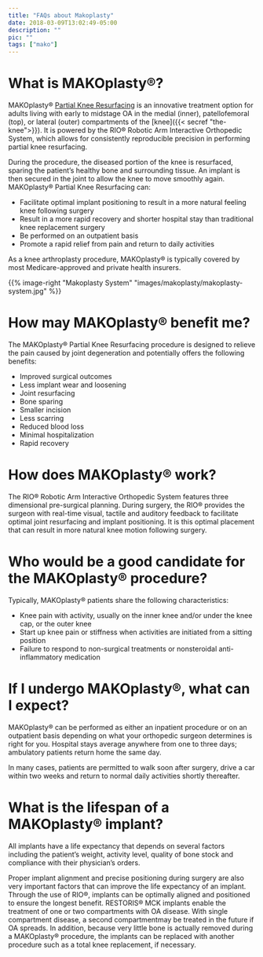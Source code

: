 ```yaml
---
title: "FAQs about Makoplasty"
date: 2018-03-09T13:02:49-05:00
description: ""
pic: ""
tags: ["mako"]
---
```


# What is MAKOplasty&reg;?
MAKOplasty&reg; [Partial Knee Resurfacing](https://patients.stryker.com/knee-replacement/procedures/mako-robotic-arm-assisted) is an innovative treatment option for adults living with early to midstage OA in the medial (inner), patellofemoral (top), or lateral (outer) compartments of the [knee]({{< secref "the-knee">}}). It is powered by the RIO&reg; Robotic Arm Interactive Orthopedic System, which allows for consistently reproducible precision in performing partial knee resurfacing.

During the procedure, the diseased portion of the knee is resurfaced, sparing the patient’s healthy bone and surrounding tissue. An implant is then secured in the joint to allow the knee to move smoothly again. MAKOplasty&reg; Partial Knee Resurfacing can:

* Facilitate optimal implant positioning to result in a more natural feeling knee following surgery
* Result in a more rapid recovery and shorter hospital stay than traditional knee replacement surgery
* Be performed on an outpatient basis
* Promote a rapid relief from pain and return to daily activities

As a knee arthroplasty procedure, MAKOplasty&reg; is typically covered by most Medicare-approved and private health insurers.

{{% image-right "Makoplasty System" "images/makoplasty/makoplasty-system.jpg" %}}

# How may MAKOplasty&reg; benefit me?
The MAKOplasty&reg; Partial Knee Resurfacing procedure is designed to relieve the pain caused by joint degeneration and potentially offers the following benefits:

* Improved surgical outcomes
* Less implant wear and loosening
* Joint resurfacing
* Bone sparing
* Smaller incision
* Less scarring
* Reduced blood loss
* Minimal hospitalization
* Rapid recovery

# How does MAKOplasty&reg; work?
The RIO&reg; Robotic Arm Interactive Orthopedic System features three dimensional pre-surgical planning. During surgery, the RIO&reg; provides the surgeon with real-time visual, tactile and auditory feedback to facilitate optimal joint resurfacing and implant positioning. It is this optimal placement that can result in more natural knee motion following surgery.

# Who would be a good candidate for the MAKOplasty&reg; procedure?
Typically, MAKOplasty&reg; patients share the following characteristics:

* Knee pain with activity, usually on the inner knee and/or under the knee cap, or the outer knee
* Start up knee pain or stiffness when activities are initiated from a sitting position
* Failure to respond to non-surgical treatments or nonsteroidal anti-inflammatory medication

# If I undergo MAKOplasty&reg;, what can I expect?
MAKOplasty&reg; can be performed as either an inpatient procedure or on an outpatient basis depending on what your orthopedic surgeon determines is right for you. Hospital stays average anywhere from one to three days; ambulatory patients return home the same day.

In many cases, patients are permitted to walk soon after surgery, drive a car within two weeks and return to normal daily activities shortly thereafter.

# What is the lifespan of a MAKOplasty&reg; implant?
All implants have a life expectancy that depends on several factors including the patient’s weight, activity level, quality of bone stock and compliance with their physician’s orders.

Proper implant alignment and precise positioning during surgery are also very important factors that can improve the life expectancy of an implant. Through the use of RIO&reg;, implants can be optimally aligned and positioned to ensure the longest benefit. RESTORIS&reg; MCK implants enable the treatment of one or two compartments with OA disease. With single compartment disease, a second compartmentmay be treated in the future if OA spreads. In addition, because very little bone is actually removed during a MAKOplasty&reg; procedure, the implants can be replaced with another procedure such as a total knee replacement, if necessary.
